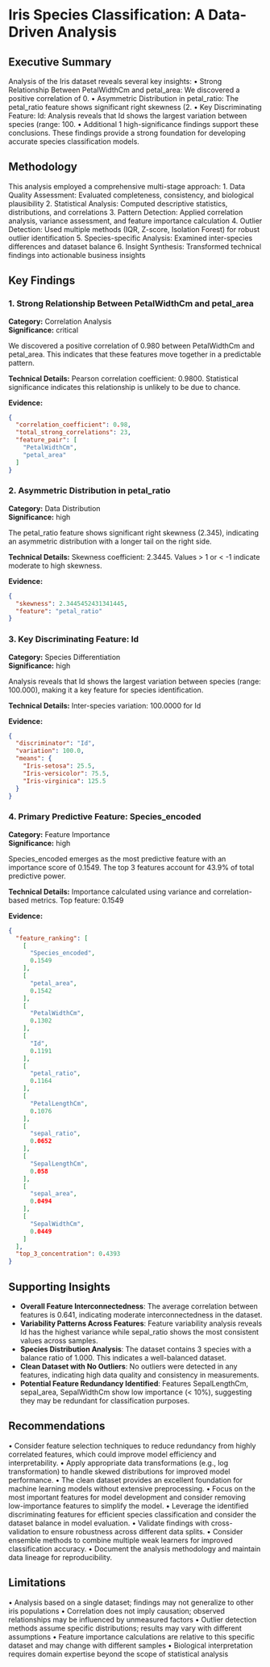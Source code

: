 
# Iris Species Classification: A Data-Driven Analysis

## Executive Summary
Analysis of the Iris dataset reveals several key insights: • Strong Relationship Between PetalWidthCm and petal_area: We discovered a positive correlation of 0. • Asymmetric Distribution in petal_ratio: The petal_ratio feature shows significant right skewness (2. • Key Discriminating Feature: Id: Analysis reveals that Id shows the largest variation between species (range: 100. • Additional 1 high-significance findings support these conclusions. These findings provide a strong foundation for developing accurate species classification models.

## Methodology
This analysis employed a comprehensive multi-stage approach:
        1. Data Quality Assessment: Evaluated completeness, consistency, and biological plausibility
        2. Statistical Analysis: Computed descriptive statistics, distributions, and correlations
        3. Pattern Detection: Applied correlation analysis, variance assessment, and feature importance calculation
        4. Outlier Detection: Used multiple methods (IQR, Z-score, Isolation Forest) for robust outlier identification
        5. Species-specific Analysis: Examined inter-species differences and dataset balance
        6. Insight Synthesis: Transformed technical findings into actionable business insights

## Key Findings


### 1. Strong Relationship Between PetalWidthCm and petal_area
**Category:** Correlation Analysis  
**Significance:** critical

We discovered a positive correlation of 0.980 between PetalWidthCm and petal_area. This indicates that these features move together in a predictable pattern.

**Technical Details:** Pearson correlation coefficient: 0.9800. Statistical significance indicates this relationship is unlikely to be due to chance.

**Evidence:**
```json
{
  "correlation_coefficient": 0.98,
  "total_strong_correlations": 23,
  "feature_pair": [
    "PetalWidthCm",
    "petal_area"
  ]
}
```


### 2. Asymmetric Distribution in petal_ratio
**Category:** Data Distribution  
**Significance:** high

The petal_ratio feature shows significant right skewness (2.345), indicating an asymmetric distribution with a longer tail on the right side.

**Technical Details:** Skewness coefficient: 2.3445. Values > 1 or < -1 indicate moderate to high skewness.

**Evidence:**
```json
{
  "skewness": 2.3445452431341445,
  "feature": "petal_ratio"
}
```


### 3. Key Discriminating Feature: Id
**Category:** Species Differentiation  
**Significance:** high

Analysis reveals that Id shows the largest variation between species (range: 100.000), making it a key feature for species identification.

**Technical Details:** Inter-species variation: 100.0000 for Id

**Evidence:**
```json
{
  "discriminator": "Id",
  "variation": 100.0,
  "means": {
    "Iris-setosa": 25.5,
    "Iris-versicolor": 75.5,
    "Iris-virginica": 125.5
  }
}
```


### 4. Primary Predictive Feature: Species_encoded
**Category:** Feature Importance  
**Significance:** high

Species_encoded emerges as the most predictive feature with an importance score of 0.1549. The top 3 features account for 43.9% of total predictive power.

**Technical Details:** Importance calculated using variance and correlation-based metrics. Top feature: 0.1549

**Evidence:**
```json
{
  "feature_ranking": [
    [
      "Species_encoded",
      0.1549
    ],
    [
      "petal_area",
      0.1542
    ],
    [
      "PetalWidthCm",
      0.1302
    ],
    [
      "Id",
      0.1191
    ],
    [
      "petal_ratio",
      0.1164
    ],
    [
      "PetalLengthCm",
      0.1076
    ],
    [
      "sepal_ratio",
      0.0652
    ],
    [
      "SepalLengthCm",
      0.058
    ],
    [
      "sepal_area",
      0.0494
    ],
    [
      "SepalWidthCm",
      0.0449
    ]
  ],
  "top_3_concentration": 0.4393
}
```


## Supporting Insights
- **Overall Feature Interconnectedness**: The average correlation between features is 0.641, indicating moderate interconnectedness in the dataset.
- **Variability Patterns Across Features**: Feature variability analysis reveals Id has the highest variance while sepal_ratio shows the most consistent values across samples.
- **Species Distribution Analysis**: The dataset contains 3 species with a balance ratio of 1.000. This indicates a well-balanced dataset.
- **Clean Dataset with No Outliers**: No outliers were detected in any features, indicating high data quality and consistency in measurements.
- **Potential Feature Redundancy Identified**: Features SepalLengthCm, sepal_area, SepalWidthCm show low importance (< 10%), suggesting they may be redundant for classification purposes.

## Recommendations
• Consider feature selection techniques to reduce redundancy from highly correlated features, which could improve model efficiency and interpretability.
• Apply appropriate data transformations (e.g., log transformation) to handle skewed distributions for improved model performance.
• The clean dataset provides an excellent foundation for machine learning models without extensive preprocessing.
• Focus on the most important features for model development and consider removing low-importance features to simplify the model.
• Leverage the identified discriminating features for efficient species classification and consider the dataset balance in model evaluation.
• Validate findings with cross-validation to ensure robustness across different data splits.
• Consider ensemble methods to combine multiple weak learners for improved classification accuracy.
• Document the analysis methodology and maintain data lineage for reproducibility.

## Limitations
• Analysis based on a single dataset; findings may not generalize to other iris populations
• Correlation does not imply causation; observed relationships may be influenced by unmeasured factors
• Outlier detection methods assume specific distributions; results may vary with different assumptions
• Feature importance calculations are relative to this specific dataset and may change with different samples
• Biological interpretation requires domain expertise beyond the scope of statistical analysis
